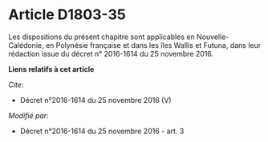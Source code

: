 # Article D1803-35

Les dispositions du présent chapitre sont applicables en Nouvelle-Calédonie, en Polynésie française et dans les îles Wallis
et Futuna, dans leur rédaction issue du décret n° 2016-1614 du 25 novembre 2016.

**Liens relatifs à cet article**

_Cite_:

  - Décret n°2016-1614 du 25 novembre 2016 (V)

_Modifié par_:

  - Décret n°2016-1614 du 25 novembre 2016 - art. 3
